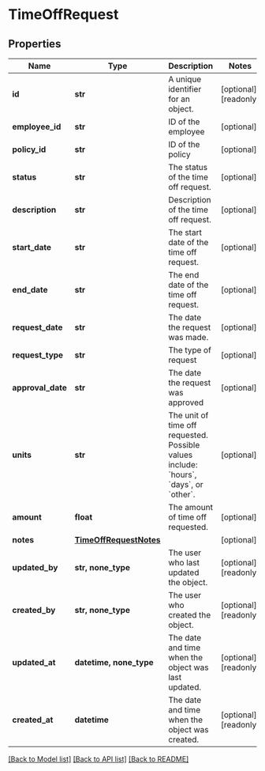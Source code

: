 # TimeOffRequest


## Properties
Name | Type | Description | Notes
------------ | ------------- | ------------- | -------------
**id** | **str** | A unique identifier for an object. | [optional] [readonly] 
**employee_id** | **str** | ID of the employee | [optional] 
**policy_id** | **str** | ID of the policy | [optional] 
**status** | **str** | The status of the time off request. | [optional] 
**description** | **str** | Description of the time off request. | [optional] 
**start_date** | **str** | The start date of the time off request. | [optional] 
**end_date** | **str** | The end date of the time off request. | [optional] 
**request_date** | **str** | The date the request was made. | [optional] 
**request_type** | **str** | The type of request | [optional] 
**approval_date** | **str** | The date the request was approved | [optional] 
**units** | **str** | The unit of time off requested. Possible values include: &#x60;hours&#x60;, &#x60;days&#x60;, or &#x60;other&#x60;. | [optional] 
**amount** | **float** | The amount of time off requested. | [optional] 
**notes** | [**TimeOffRequestNotes**](TimeOffRequestNotes.md) |  | [optional] 
**updated_by** | **str, none_type** | The user who last updated the object. | [optional] [readonly] 
**created_by** | **str, none_type** | The user who created the object. | [optional] [readonly] 
**updated_at** | **datetime, none_type** | The date and time when the object was last updated. | [optional] [readonly] 
**created_at** | **datetime** | The date and time when the object was created. | [optional] [readonly] 

[[Back to Model list]](../../README.md#documentation-for-models) [[Back to API list]](../../README.md#documentation-for-api-endpoints) [[Back to README]](../../README.md)


